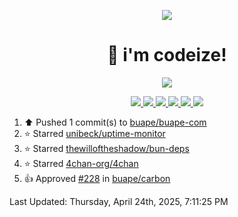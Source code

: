 <p align="center">
    <img src="https://avatars.githubusercontent.com/u/63158950?s=400&u=dd76c829ae30921e131dcbe7c830dc368e2d6e8a&v=4" />
</p>

<h1 align="center">
    👋 i'm codeize!
</h1>

<p align="center">
  <a href="https://skillicons.dev">
    <img align="center" src="https://skillicons.dev/icons?i=discord,bots,ts,nodejs,mysql,postgresql,react,nextjs,tailwindcss" />
  </a>
</p>

<p align="center">
  <a href="https://discord.com/users/668423998777982997">
    <img src="https://nocache.advaith.workers.dev?url=https://img.shields.io/endpoint?url=https://dev.discordprofiles.me/api/badge/status/668423998777982997?simple=true" />
    <img src="https://nocache.advaith.workers.dev?url=https://img.shields.io/endpoint?url=https://dev.discordprofiles.me/api/badge/vscode/668423998777982997" />
    <img src="https://nocache.advaith.workers.dev?url=https://img.shields.io/endpoint?url=https://dev.discordprofiles.me/api/badge/playing/668423998777982997" />
    <img src="https://nocache.advaith.workers.dev?url=https://img.shields.io/endpoint?url=https://dev.discordprofiles.me/api/badge/spotify/668423998777982997" />
    <img src="https://komarev.com/ghpvc/?username=codeize" />
    <img src="https://hits.link/hits?url=https%3A%2F%2Fgithub.com%2FCodeize" />
  </a>
</p>

<!--RECENT_ACTIVITY:start-->
1. ⬆️ Pushed 1 commit(s) to [buape/buape-com](https://github.com/buape/buape-com)<br>
2. ⭐ Starred [unibeck/uptime-monitor](https://github.com/unibeck/uptime-monitor)<br>
3. ⭐ Starred [thewilloftheshadow/bun-deps](https://github.com/thewilloftheshadow/bun-deps)<br>
4. ⭐ Starred [4chan-org/4chan](https://github.com/4chan-org/4chan)<br>
5. 👍 Approved [#228](https://github.com/buape/carbon/pull/228#pullrequestreview-2763225674) in [buape/carbon](https://github.com/buape/carbon)<br>
<!--RECENT_ACTIVITY:end-->

<!--RECENT_ACTIVITY:last_update-->
Last Updated: Thursday, April 24th, 2025, 7:11:25 PM
<!--RECENT_ACTIVITY:last_update_end-->
